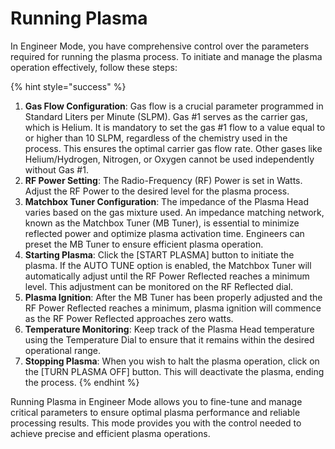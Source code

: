# Running Plasma

In Engineer Mode, you have comprehensive control over the parameters required for running the plasma process. To initiate and manage the plasma operation effectively, follow these steps:

{% hint style="success" %}
1. **Gas Flow Configuration**: Gas flow is a crucial parameter programmed in Standard Liters per Minute (SLPM). Gas #1 serves as the carrier gas, which is Helium. It is mandatory to set the gas #1 flow to a value equal to or higher than 10 SLPM, regardless of the chemistry used in the process. This ensures the optimal carrier gas flow rate. Other gases like Helium/Hydrogen, Nitrogen, or Oxygen cannot be used independently without Gas #1.
2. **RF Power Setting**: The Radio-Frequency (RF) Power is set in Watts. Adjust the RF Power to the desired level for the plasma process.
3. **Matchbox Tuner Configuration**: The impedance of the Plasma Head varies based on the gas mixture used. An impedance matching network, known as the Matchbox Tuner (MB Tuner), is essential to minimize reflected power and optimize plasma activation time. Engineers can preset the MB Tuner to ensure efficient plasma operation.
4. **Starting Plasma**: Click the \[START PLASMA] button to initiate the plasma. If the AUTO TUNE option is enabled, the Matchbox Tuner will automatically adjust until the RF Power Reflected reaches a minimum level. This adjustment can be monitored on the RF Reflected dial.
5. **Plasma Ignition**: After the MB Tuner has been properly adjusted and the RF Power Reflected reaches a minimum, plasma ignition will commence as the RF Power Reflected approaches zero watts.
6. **Temperature Monitoring**: Keep track of the Plasma Head temperature using the Temperature Dial to ensure that it remains within the desired operational range.
7. **Stopping Plasma**: When you wish to halt the plasma operation, click on the \[TURN PLASMA OFF] button. This will deactivate the plasma, ending the process.
{% endhint %}

Running Plasma in Engineer Mode allows you to fine-tune and manage critical parameters to ensure optimal plasma performance and reliable processing results. This mode provides you with the control needed to achieve precise and efficient plasma operations.
